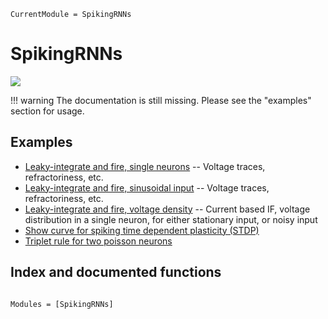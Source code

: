 ```@meta
CurrentModule = SpikingRNNs
```

# SpikingRNNs

[![](https://img.shields.io/static/v1?logo=GitHub&label=Open%20on%20GitHub&message=HawkesSimulator.jl&color=blue)](https://github.com/dylanfesta/SpikingRNNs.jl)

!!! warning
    The documentation is still missing. Please see the "examples" section for usage.

## Examples

+ [Leaky-integrate and fire, single neurons](./if_2neurons.md) -- Voltage traces, refractoriness, etc.
+ [Leaky-integrate and fire, sinusoidal input](./if_modulated_input.md) -- Voltage traces, refractoriness, etc.
+ [Leaky-integrate and fire, voltage density](./if_stationary_voltage_density.md) -- Current based IF, voltage distribution in a single neuron, for either stationary input, or noisy input
+ [Show curve for spiking time dependent plasticity (STDP)](./plasticity_stdp_curve.md)
+ [Triplet rule for two poisson neurons](./plasticity_triplet_2poisson.md)

## Index and documented functions

```@index
```

```@autodocs
Modules = [SpikingRNNs]
```
